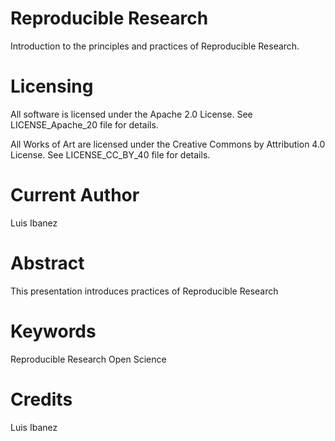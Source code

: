 Reproducible Research
=====================

Introduction to the principles and practices of Reproducible Research.


Licensing
=========

All software is licensed under the Apache 2.0 License.
See LICENSE_Apache_20 file for details.

All Works of Art are licensed under the Creative Commons by Attribution 4.0 License.
See LICENSE_CC_BY_40 file for details.



Current Author
==============

Luis Ibanez


Abstract
========

This presentation introduces practices of Reproducible Research


Keywords
========

Reproducible Research
Open Science


Credits
=======

Luis Ibanez

